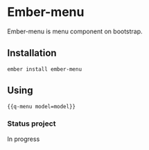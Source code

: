# Ember-menu

Ember-menu is menu component on bootstrap. 

## Installation

```
ember install ember-menu
```

## Using
```
{{q-menu model=model}}
```

### Status project
In progress

